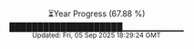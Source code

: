 <p align="center">
⏳Year Progress (67.88 %) <br>
████████████████████▁▁▁▁▁▁▁▁▁▁ <br>
<sub>Updated: Fri, 05 Sep 2025 18:29:24 GMT</sub>
</p>

